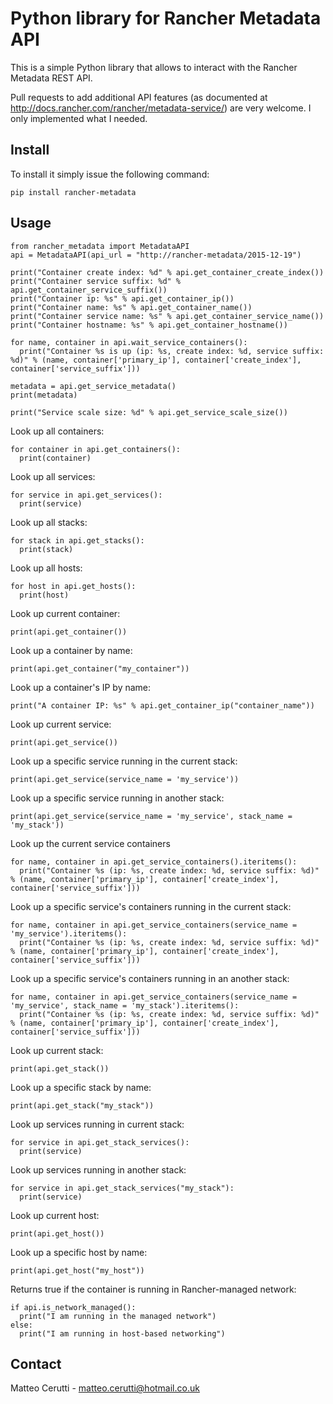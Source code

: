 # Python library for Rancher Metadata API
This is a simple Python library that allows to interact with the Rancher Metadata REST API.

Pull requests to add additional API features (as documented at http://docs.rancher.com/rancher/metadata-service/) are very welcome. I only implemented what I needed.

## Install
To install it simply issue the following command:

```
pip install rancher-metadata
```

## Usage
```
from rancher_metadata import MetadataAPI
api = MetadataAPI(api_url = "http://rancher-metadata/2015-12-19")

print("Container create index: %d" % api.get_container_create_index())
print("Container service suffix: %d" % api.get_container_service_suffix())
print("Container ip: %s" % api.get_container_ip())
print("Container name: %s" % api.get_container_name())
print("Container service name: %s" % api.get_container_service_name())
print("Container hostname: %s" % api.get_container_hostname())

for name, container in api.wait_service_containers():
  print("Container %s is up (ip: %s, create index: %d, service suffix: %d)" % (name, container['primary_ip'], container['create_index'], container['service_suffix']))

metadata = api.get_service_metadata()
print(metadata)

print("Service scale size: %d" % api.get_service_scale_size())
```

Look up all containers:
```
for container in api.get_containers():
  print(container)
```

Look up all services:
```
for service in api.get_services():
  print(service)
```

Look up all stacks:
```
for stack in api.get_stacks():
  print(stack)
```

Look up all hosts:
```
for host in api.get_hosts():
  print(host)
```

Look up current container:
```
print(api.get_container())
```

Look up a container by name:
```
print(api.get_container("my_container"))
```

Look up a container's IP by name:
```
print("A container IP: %s" % api.get_container_ip("container_name"))
```

Look up current service:
```
print(api.get_service())
```

Look up a specific service running in the current stack:
```
print(api.get_service(service_name = 'my_service'))
```

Look up a specific service running in another stack:
```
print(api.get_service(service_name = 'my_service', stack_name = 'my_stack'))
```

Look up the current service containers
```
for name, container in api.get_service_containers().iteritems():
  print("Container %s (ip: %s, create index: %d, service suffix: %d)" % (name, container['primary_ip'], container['create_index'], container['service_suffix']))
```

Look up a specific service's containers running in the current stack:
```
for name, container in api.get_service_containers(service_name = 'my_service').iteritems():
  print("Container %s (ip: %s, create index: %d, service suffix: %d)" % (name, container['primary_ip'], container['create_index'], container['service_suffix']))
```

Look up a specific service's containers running in an another stack:
```
for name, container in api.get_service_containers(service_name = 'my_service', stack_name = 'my_stack').iteritems():
  print("Container %s (ip: %s, create index: %d, service suffix: %d)" % (name, container['primary_ip'], container['create_index'], container['service_suffix']))
```

Look up current stack:
```
print(api.get_stack())
```

Look up a specific stack by name:
```
print(api.get_stack("my_stack"))
```

Look up services running in current stack:
```
for service in api.get_stack_services():
  print(service)
```

Look up services running in another stack:
```
for service in api.get_stack_services("my_stack"):
  print(service)
```

Look up current host:
```
print(api.get_host())
```

Look up a specific host by name:
```
print(api.get_host("my_host"))
```

Returns true if the container is running in Rancher-managed network:
```
if api.is_network_managed():
  print("I am running in the managed network")
else:
  print("I am running in host-based networking")
```

## Contact
Matteo Cerutti - matteo.cerutti@hotmail.co.uk
